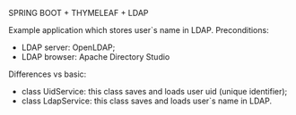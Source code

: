 SPRING BOOT + THYMELEAF + LDAP


Example application which stores user`s name in LDAP.
Preconditions:
- LDAP server: OpenLDAP;
- LDAP browser: Apache Directory Studio


Differences vs basic:
- class UidService: this class saves and loads user uid (unique identifier);
- class LdapService: this class saves and loads user`s name in LDAP.